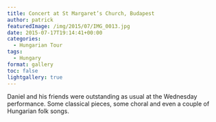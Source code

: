 ```yaml
---
title: Concert at St Margaret’s Church, Budapest
author: patrick
featuredImage: /img/2015/07/IMG_0013.jpg
date: 2015-07-17T19:14:41+00:00
categories:
  - Hungarian Tour
tags:
  - Hungary
format: gallery
toc: false
lightgallery: true
---
```

Daniel and his friends were outstanding as usual at the Wednesday performance. Some classical pieces, some choral and even a couple of Hungarian folk songs.
